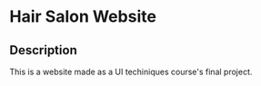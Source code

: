 # Hair Salon Website

## Description

This is a website made as a UI techiniques course's final project.
